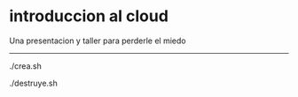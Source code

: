 # introduccion al cloud
Una presentacion y taller para perderle el miedo


----

./crea.sh

./destruye.sh

